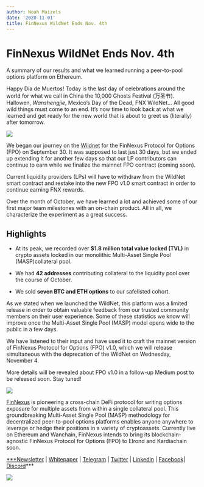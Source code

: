 ```yaml
---
author: Noah Maizels
date: '2020-11-01'
title: FinNexus WildNet Ends Nov. 4th
--- 
```



# FinNexus WildNet Ends Nov. 4th

A summary of our results and what we learned running a peer-to-pool options platform on Ethereum.

Happy Día de Muertos! Today is the last day of celebrations around the world for what we call in China the 10,000 Ghosts Festival (万圣节). Hallowen, *Wanshengjie*, Mexico’s Day of the Dead, FNX WildNet… All good wild things must come to an end. It’s now time to look back at what we learned and get ready for the new world that is about to greet us (literally) after tomorrow.

![](https://cdn-images-1.medium.com/max/3904/1*utTotXfo9WvcSqV_XnqqUA.jpeg)

We began our journey on the [Wildnet](https://medium.com/finnexus/enter-the-wildnet-on-ethereum-to-win-your-share-of-1-000-000-fnx-tokens-551808d92ba7) for the FinNexus Protocol for Options (FPO) on September 30. It was supposed to last just 30 days, but we ended up extending it for another few days so that our LP contributors can continue to earn while we finalize the mainnet FPO contract (coming soon).

Current liquidity providers (LPs) will have to withdraw from the WildNet smart contract and restake into the new FPO v1.0 smart contract in order to continue earning FNX rewards.

Over the month of October, we have learned a lot and achieved some of our first major team milestones with an on-chain product. All in all, we characterize the experiment as a great success.

## Highlights

* At its peak, we recorded over **$1.8 million total value locked (TVL)** in crypto assets locked in our monolithic Multi-Asset Single Pool (MASP)collateral pool.

* We had **42 addresses** contributing collateral to the liquidity pool over the course of October.

* We sold **seven BTC and ETH options** to our safelisted cohort.

As we stated when we launched the WildNet, this platform was a limited release in order to obtain valuable feedback from our trusted community members on their user experience. Some of these statistics we know will improve once the Multi-Asset Single Pool (MASP) model opens wide to the public in a few days.

We have listened to their input and have used it to craft the mainnet version of FinNexus Protocol for Options (FPO) v1.0, which we will release simultaneous with the deprecation of the WildNet on Wednesday, November 4.

More details will be revealed about FPO v1.0 in a follow-up Medium post to be released soon. Stay tuned!

![](https://cdn-images-1.medium.com/max/2000/1*QIMPaYup85mYwINW3kOJWQ.png)

[FinNexus](http://finnexus.io/) is pioneering a cross-chain DeFi protocol for writing options exposure for multiple assets from within a single collateral pool. This groundbreaking Multi-Asset Single Pool (MASP) methodology for decentralized peer-to-pool options platforms enables anyone anywhere to leverage or hedge their positions in a variety of cryptoassets. Currently live on Ethereum and Wanchain, FinNexus intends to bring its blockchain-agnostic FinNexus Protocol for Options (FPO) to Elrond and Kardiachain soon.

[***Newsletter](https://mailchi.mp/9c15712d2bbf/finnexus-newsletter) | [Whitepaper](https://finnexus.github.io/Pdfs/FinNexus_Whitepaper_en.pdf) | [Telegram](https://t.me/FinNexusOfficial) | [Twitter](https://twitter.com/fin_nexus) | [Linkedin](https://www.linkedin.com/company/finnexus) | [Facebook](https://www.facebook.com/FinNexus)| [Discord](https://discord.com/invite/bCDMHN7)***

![](https://cdn-images-1.medium.com/max/NaN/0*brQygQEAKzJtJ7My.png)
